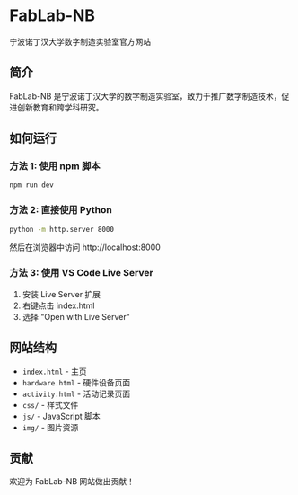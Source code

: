 # FabLab-NB

宁波诺丁汉大学数字制造实验室官方网站

## 简介

FabLab-NB 是宁波诺丁汉大学的数字制造实验室，致力于推广数字制造技术，促进创新教育和跨学科研究。

## 如何运行

### 方法 1: 使用 npm 脚本
```bash
npm run dev
```

### 方法 2: 直接使用 Python
```bash
python -m http.server 8000
```

然后在浏览器中访问 http://localhost:8000

### 方法 3: 使用 VS Code Live Server
1. 安装 Live Server 扩展
2. 右键点击 index.html
3. 选择 "Open with Live Server"

## 网站结构

- `index.html` - 主页
- `hardware.html` - 硬件设备页面
- `activity.html` - 活动记录页面
- `css/` - 样式文件
- `js/` - JavaScript 脚本
- `img/` - 图片资源

## 贡献

欢迎为 FabLab-NB 网站做出贡献！
